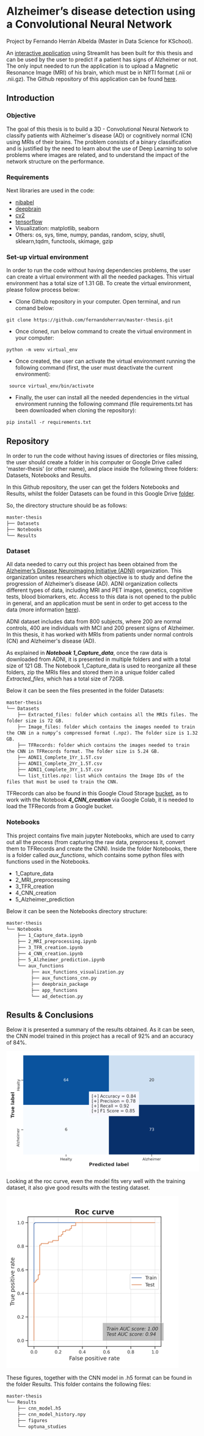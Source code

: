 # Alzheimer’s disease detection using a Convolutional Neural Network
Project by Fernando Herrán Albelda (Master in Data Science for KSchool). 

An [interactive application](https://alzheimer-prediction.azurewebsites.net) using Streamlit has been built for this thesis and can be used by the user to predict if a patient has signs of Alzheimer or not. The only input needed to run the application is to upload a Magnetic Resonance Image (MRI) of his brain, which must be in NIfTI format (.nii or .nii.gz). The Github repository of this application can be found [here](https://github.com/fernandoherran/thesis-streamlit-app).

## Introduction

### Objective
The goal of this thesis is to build a 3D - Convolutional Neural Network to classify patients with Alzheimer's disease (AD) or cognitively normal (CN) using MRIs of their brains. The problem consists of a binary classification and is justified by the need to learn about the use of Deep Learning to solve problems where images are related, and to understand the impact of the network structure on the performance.

### Requirements
Next libraries are used in the code:
- [nibabel](https://nipy.org/nibabel/)
- [deepbrain](https://pypi.org/project/deepbrain/)
- [cv2](https://docs.opencv.org/master/d0/de3/tutorial_py_intro.html)
- [tensorflow](https://www.tensorflow.org/tutorials)
- Visualization: matplotlib, seaborn
- Others: os, sys, time, numpy, pandas, random, scipy, shutil, sklearn,tqdm, functools, skimage, gzip

### Set-up virtual environment
In order to run the code without having dependencies problems, the user can create a virtual environment with all the needed packages. This virtual environment has a total size of 1.31 GB. To create the virtual environment, please follow process below: 

- Clone Github repository in your computer. Open terminal, and run comand below:
```
git clone https://github.com/fernandoherran/master-thesis.git
```
- Once cloned, run below command to create the virtual environment in your computer:
```
python -m venv virtual_env
```
- Once created, the user can activate the virtual environment running the following command (first, the user must deactivate the current environment):
```
 source virtual_env/bin/activate
```
- Finally, the user can install all the needed dependencies in the virtual environment running the following command (file requirements.txt has been downloaded when cloning the repository):
```
pip install -r requirements.txt
```

## Repository

In order to run the code without having issues of directories or files missing, the user should create a folder in his computer or Google Drive called 'master-thesis' (or other name), and place inside the following three folders: Datasets, Notebooks and Results.

In this Github repository, the user can get the folders Notebooks and Results, whilst the folder Datasets can be found in this Google Drive [folder](https://drive.google.com/drive/folders/1oNPSc0m6J8Acot32bvU4BDOPVDlgfeut?usp=sharing). 

So, the directory structure should be as follows:

```
master-thesis
├── Datasets
├── Notebooks
└── Results
```

### Dataset

All data needed to carry out this project has been obtained from the [Alzheimer’s Disease Neuroimaging Initiative (ADNI)](http://adni.loni.usc.edu/about/) organization. This organization unites researchers which objective is to study and define the progression of Alzheimer’s disease (AD). ADNI organization collects different types of data, including MRI and PET images, genetics, cognitive tests, blood biomarkers, etc. Access to this data is not opened to the public in general, and an application must be sent in order to get access to the data (more information [here](https://ida.loni.usc.edu/collaboration/access/appLicense.jsp)).

ADNI dataset includes data from 800 subjects, where 200 are normal controls, 400 are individuals with MCI and 200 present signs of Alzheimer. In this thesis, it has worked with MRIs from patients under normal controls (CN) and Alzheimer's disease (AD).

As explained in ***Notebook 1_Capture_data***, once the raw data is downloaded from ADNI, it is presented in multiple folders and with a total size of 121 GB. The Notebook 1_Capture_data is used to reorganize all these folders, zip the MRIs files and stored them in a unique folder called *Extracted_files*, which has a total size of 72GB.

Below it can be seen the files presented in the folder Datasets:

```
master-thesis
└── Datasets
    ├── Extracted_files: folder which contains all the MRIs files. The folder size is 72 GB.
    ├── Image_files: folder which contains the images needed to train the CNN in a numpy’s compressed format (.npz). The folder size is 1.32 GB.
    ├── TFRecords: folder which contains the images needed to train the CNN in TFRecords format. The folder size is 5.24 GB.
    ├── ADNI1_Complete_1Yr_1.5T.csv
    ├── ADNI1_Complete_2Yr_1.5T.csv
    ├── ADNI1_Complete_3Yr_1.5T.csv
    └── list_titles.npz: list which contains the Image IDs of the files that must be used to train the CNN.
```

TFRecords can also be found in this Google Cloud Storage [bucket](https://console.cloud.google.com/storage/browser/tfm-kschool-bucket?project=tfm-kschool&pageState=(%22StorageObjectListTable%22:(%22f%22:%22%255B%255D%22))\&prefix=\&forceOnObjectsSortingFiltering=false), as to work with the Notebook ***4_CNN_creation*** via Google Colab, it is needed to load the TFRecords from a Google bucket.

### Notebooks

This project contains five main jupyter Notebooks, which are used to carry out all the process (from capturing the raw data, preprocess it, convert them to TFRecords and create the CNN). Inside the folder Notebooks, there is a folder called *aux_functions*, which contains some python files with functions used in the Notebooks.

- 1_Capture_data
- 2_MRI_preprocessing
- 3_TFR_creation
- 4_CNN_creation
- 5_Alzheimer_prediction

Below it can be seen the Notebooks directory structure:

```
master-thesis
└── Notebooks
    ├── 1_Capture_data.ipynb
    ├── 2_MRI_preprocessing.ipynb
    ├── 3_TFR_creation.ipynb
    ├── 4_CNN_creation.ipynb
    ├── 5_Alzheimer_prediction.ipynb
    └── aux_functions
         ├── aux_functions_visualization.py
         ├── aux_functions_cnn.py
         ├── deepbrain_package
         ├── app_functions
         └── ad_detection.py
```

## Results & Conclusions


Below it is presented a summary of the results obtained. As it can be seen, the CNN model trained in this project has a recall of 92% and an accuracy of 84%.

![alt text](https://github.com/fernandoherran/master-thesis/blob/4ca06d851737e0d65e047c6430bdca1b0b8725cc/Results/figures/test_cm.png)

Looking at the roc curve, even the model fits very well with the training dataset, it also give good results with the testing dataset.

![alt text](https://github.com/fernandoherran/master-thesis/blob/4ca06d851737e0d65e047c6430bdca1b0b8725cc/Results/figures/roc_curve.png)

These figures, together with the CNN model in .h5 format can be found in the folder Results. This folder contains the following files:

```
master-thesis
└── Results
    ├── cnn_model.h5
    ├── cnn_model_history.npy
    ├── figures
    └── optuna_studies
```
